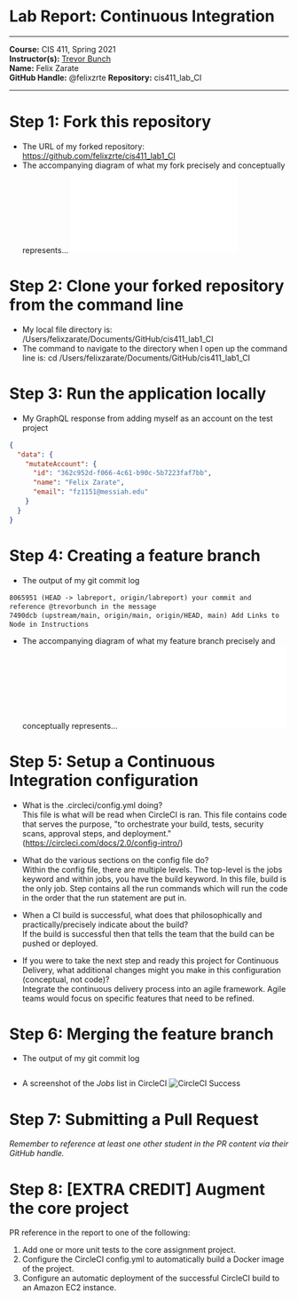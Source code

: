 # Lab Report: Continuous Integration
___
**Course:** CIS 411, Spring 2021  
**Instructor(s):** [Trevor Bunch](https://github.com/trevordbunch)  
**Name:** Felix Zarate  
**GitHub Handle:** @felixzrte 
**Repository:** cis411_lab_CI 
___

# Step 1: Fork this repository
- The URL of my forked repository: https://github.com/felixzrte/cis411_lab1_CI
- The accompanying diagram of what my fork precisely and conceptually represents...
![Fork Diagram](../assets/Fork_Diagram.pdf)

# Step 2: Clone your forked repository from the command line  
- My local file directory is: /Users/felixzarate/Documents/GitHub/cis411_lab1_CI
- The command to navigate to the directory when I open up the command line is:
cd /Users/felixzarate/Documents/GitHub/cis411_lab1_CI

# Step 3: Run the application locally
- My GraphQL response from adding myself as an account on the test project
``` json
{
  "data": {
    "mutateAccount": {
      "id": "362c952d-f066-4c61-b90c-5b7223faf7bb",
      "name": "Felix Zarate",
      "email": "fz1151@messiah.edu"
    }
  }
}
```

# Step 4: Creating a feature branch
- The output of my git commit log
```
8065951 (HEAD -> labreport, origin/labreport) your commit and reference @trevorbunch in the message
7490dcb (upstream/main, origin/main, origin/HEAD, main) Add Links to Node in Instructions
```
- The accompanying diagram of what my feature branch precisely and conceptually represents...
![Fork Diagram](../assets/Branch_Diagram.pdf)


# Step 5: Setup a Continuous Integration configuration
- What is the .circleci/config.yml doing?  
This file is what will be read when CircleCI is ran. This file contains code that serves the purpose, "to orchestrate your build, tests, security scans, approval steps, and deployment." (https://circleci.com/docs/2.0/config-intro/)

- What do the various sections on the config file do?  
  Within the config file, there are multiple levels. The top-level is the jobs keyword and within jobs, you have the build keyword. In this file, build is the only job. Step contains all the run commands which will run the code in the order that the run statement are put in.

- When a CI build is successful, what does that philosophically and practically/precisely indicate about the build?  
   If the build is successful then that tells the team that the build can be pushed or deployed.

- If you were to take the next step and ready this project for Continuous Delivery, what additional changes might you make in this configuration (conceptual, not code)?  
Integrate the continuous delivery process into an agile framework. Agile teams would focus on specific features that need to be refined.   

# Step 6: Merging the feature branch
* The output of my git commit log
```

```

* A screenshot of the _Jobs_ list in CircleCI
![CircleCI Success](../assets/circleci_success.png)

# Step 7: Submitting a Pull Request
_Remember to reference at least one other student in the PR content via their GitHub handle._



# Step 8: [EXTRA CREDIT] Augment the core project
PR reference in the report to one of the following:
1. Add one or more unit tests to the core assignment project. 
2. Configure the CircleCI config.yml to automatically build a Docker image of the project.
3. Configure an automatic deployment of the successful CircleCI build to an Amazon EC2 instance.
